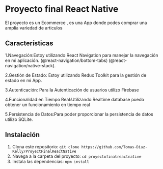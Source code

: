 # Proyecto final React Native

El proyecto es un Ecommerce , es una App donde podes comprar una amplia variedad de articulos

## Características

1.Navegación:Estoy utilizando React Navigation para manejar la navegación en mi aplicación.  (@react-navigation/bottom-tabs) (@react-navigation/native-stack).

2.Gestión de Estado: Estoy utilizando Redux Toolkit para la gestión de estado en mi App.

3.Autenticación: Para la Autenticación de usuarios utilizo Firebase 

4.Funcionalidad en Tiempo Real:Utilizando Realtime database puedo obtener un funcionamiento en tiempo real 

5.Persistencia de Datos:Para poder proporcionar la persistencia de datos utilizo SQLite.



## Instalación

1. Clona este repositorio: `git clone https://github.com/Tomas-Diaz-Kelly/ProyectFinalReactNative`
2. Navega a la carpeta del proyecto: `cd proyectofinalreactnative`
3. Instala las dependencias: `npm install`



